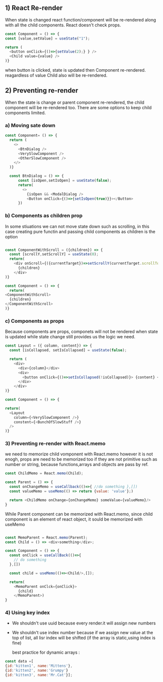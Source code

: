 ## 1) React Re-render

When state is changed react function/component will be re-rendered along with all the child components.
React doesn't check props.

```javascript
const Component = () => {
const [value,setValue] = useState("1");

return (
  <button onClick={()=>{setValue(2);} } />
  <Child value={value} />
)}
```
when button is clicked, state is updated then Component re-rendered. reagardless of value Child also will be re-rendered.

## 2) Preventing re-render

When the state is change or parent component re-rendered, the child component will be re-rendered too. There are some options to keep child components limited.

### a) Moving sate down

```javascript
const Component= () => {
  return (
    <>
      <BtnDialog />
      <VerySlowComponent />
      <OtherSlowComponent />
    </>
  )}

  const BtnDialog = () => {
      const [isOpen,setIsOpen] = useState(false);
      return(
        <>
          {isOpen && <ModalDialog />
          <Button onClick={()=>{setIsOpen(true)}}></Button>
      })

```

### b) Components as children prop

In some stiuations we can not move state down such as scrolling, in this case creating pure functin and passing child components as children is the option

```javascript

const ComponentWithScroll = ({children}) => {
  const [scrollY,setScrollY] = useState(0);
  return(
    <div onScroll={({currentTarget})=>setScrollY(currentTarget.scrollTop)}} >
      {children}
    </div>
)}

const Component = () => {
  return(
<ComponentWithScroll>
  {children}
</ComponentWithScroll>
)}
```

### c) Components as props

Because components are props, componets will not be rendered when state is updated while state change still provides us the logic we need.

```javascript
const Layout = ({ column, content}) => {
  const [isCollapsed, setIsCollapsed] = useState(false);

  return (
    <div>
      <div>{column}</div>
      <div>
        <button onClick={()=>setIsCollapsed(!isCollapsed)}> {content} </button>
      </div>
    </div>
)}

const Component = () => {

return(
  <Layout
    column={<VerySlowComponent />}
    constent={<BunchOfSlowStuff />}
  />
)}
```

### 3) Preventing re-render with React.memo

we need to memorize child vomponent with React.memo however it is not enogh, props are need to be memorized too if they are not primitive such as number or string, because functions,arrays and objects are pass by ref.

```javascript
const ChildMemo = React.memo(Child);

const Parent = () => {
  const onChangeMemo = useCallback(()=>{ //do something },[])
  const valueMemo = useMemo(() => return {value: 'value'};)

  return <ChildMemo onChange={onChangeMemo} someValue={valueMemo}/>
}
```

While Parent component can be memorized with React.memo, since child component is an element of react object, it sould be memorized with useMemo

```javascript

const MemoParent = React.memo(Parent);
const Child = () => <div>something</div>;

const Component = () => {
  const onClick = useCallBack(()=>{
    // do something
  },[])

  const child = useMemo(()=><Child/>,[]);

  return(
    <MemoParent onClck={onClick}>
      {child}
    </MemoParent>)
}
```

### 4) Using key index

- We shouldn't use uuid because every render.it will assign new numbers
- We shouldn't use index number because if we assign new value at the top of list, all lisr index will be shifted (if the array is static,using index is fine)

  best practice for dynamic arrays :

```javascript
const data =[
{id:'kitten1', name:'Mittens'},
{id:'kitten2', name:'Grumpy'}
{id:'kitten3', name:'Mr.Cat'}];
```




     
  
